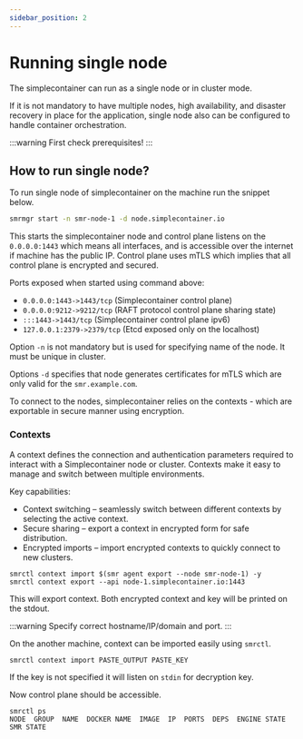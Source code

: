 ```yaml
---
sidebar_position: 2
---
```


# Running single node

The simplecontainer can run as a single node or in cluster mode.

If it is not mandatory to have multiple nodes, high availability, and disaster recovery in place for the application,
single node also can be configured to handle container orchestration.

:::warning
First check prerequisites!
:::

## How to run single node?

To run single node of simplecontainer on the machine run the snippet below.

```bash text title="Starting simplecontainer node with control plane exposed on the smr.example.com"
smrmgr start -n smr-node-1 -d node.simplecontainer.io
```

This starts the simplecontainer node and control plane listens on the `0.0.0.0:1443` which means all interfaces,
and is accessible over the internet if machine has the public IP. Control plane uses mTLS which implies that all
control plane is encrypted and secured.

Ports exposed when started using command above:

- `0.0.0.0:1443->1443/tcp` (Simplecontainer control plane)
- `0.0.0.0:9212->9212/tcp` (RAFT protocol control plane sharing state)
- `:::1443->1443/tcp` (Simplecontainer control plane ipv6)
- `127.0.0.1:2379->2379/tcp` (Etcd exposed only on the localhost)

Option `-n` is not mandatory but is used for specifying name of the node. It must be unique in cluster.

Options `-d` specifies that node generates certificates for mTLS which are only valid for the `smr.example.com`.

To connect to the nodes, simplecontainer relies on the contexts - which are exportable in secure manner using encryption.

### Contexts
A context defines the connection and authentication parameters required to interact with a Simplecontainer node or cluster.
Contexts make it easy to manage and switch between multiple environments.

Key capabilities:

- Context switching – seamlessly switch between different contexts by selecting the active context.
- Secure sharing – export a context in encrypted form for safe distribution.
- Encrypted imports – import encrypted contexts to quickly connect to new clusters.

```cgo title="Context needs to be imported from smr agent first (on the same machine), then can be exported to other machines"
smrctl context import $(smr agent export --node smr-node-1) -y
smrctl context export --api node-1.simplecontainer.io:1443
```

This will export context. Both encrypted context and key will be printed on the stdout.

:::warning
Specify correct hostname/IP/domain and port.
:::

On the another machine, context can be imported easily using `smrctl`.

```cgo title="Copy paste smrmgr export output and $HOME/smr/smr/contexts/$(smr context).key as key for decryption"
smrctl context import PASTE_OUTPUT PASTE_KEY
```

If the key is not specified it will listen on `stdin` for decryption key.

Now control plane should be accessible.

```cgo title="The smrctl ps command is used to list all containers in the cluster"
smrctl ps
NODE  GROUP  NAME  DOCKER NAME  IMAGE  IP  PORTS  DEPS  ENGINE STATE  SMR STATE  
```